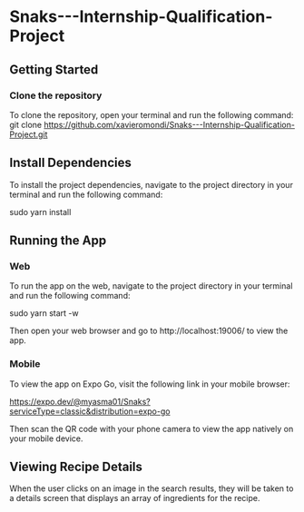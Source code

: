 # Snaks---Internship-Qualification-Project

## Getting Started
### Clone the repository
To clone the repository, open your terminal and run the following command:
git clone https://github.com/xavieromondi/Snaks---Internship-Qualification-Project.git

## Install Dependencies
To install the project dependencies, navigate to the project directory in your terminal and run the following command:

sudo yarn install

## Running the App
### Web
To run the app on the web, navigate to the project directory in your terminal and run the following command:

sudo yarn start -w

Then open your web browser and go to http://localhost:19006/ to view the app.
### Mobile
To view the app on Expo Go, visit the following link in your mobile browser:

https://expo.dev/@myasma01/Snaks?serviceType=classic&distribution=expo-go

Then scan the QR code with your phone camera to view the app natively on your mobile device.

## Viewing Recipe Details
When the user clicks on an image in the search results, they will be taken to a details screen that displays an array of ingredients for the recipe.
